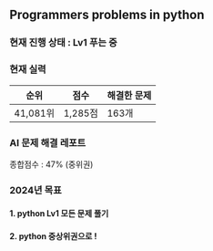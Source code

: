 ## **Programmers problems in python**

### 현재 진행 상태 : Lv1 푸는 중

### 현재 실력
|순위|점수|해결한 문제|
|--|---|--|
|41,081위|1,285점|163개|

### AI 문제 해결 레포트
종합점수 : 47% (중위권)

### 2024년 목표 
#### 1. python Lv1 모든 문제 풀기
#### 2. python 중상위권으로 !

